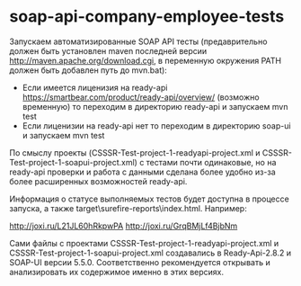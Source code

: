 # soap-api-company-employee-tests

Запускаем автоматизированные SOAP API тесты (предаврительно должен быть установлен maven последней версии http://maven.apache.org/download.cgi, в переменную окружения PATH должен быть добавлен путь до mvn.bat):

* Если имеется лиценизия на ready-api https://smartbear.com/product/ready-api/overview/ (возможно временную) то переходим в директорию ready-api и запускаем mvn test
* Если лиценизии на ready-api нет то переходим в директорию soap-ui и запускаем mvn test

По смыслу проекты (CSSSR-Test-project-1-readyapi-project.xml  и CSSSR-Test-project-1-soapui-project.xml) с тестами почти одинаковые, но на ready-api проверки и работа с данными сделана более удобно из-за более расширенных возможностей ready-api.

Информация о статусе выполняемых тестов будет доступна в процессе запуска, а также target\surefire-reports\index.html. Например:

http://joxi.ru/L21JL60hRkpwPA
http://joxi.ru/GrqBMjLf4BjbNm

Сами файлы с проектами CSSSR-Test-project-1-readyapi-project.xml  и CSSSR-Test-project-1-soapui-project.xml создавались в Ready-Api-2.8.2 и SOAP-UI версии 5.5.0. Соответственно рекомендуется открывать и анализировать их содержимое именно в этих версиях.
